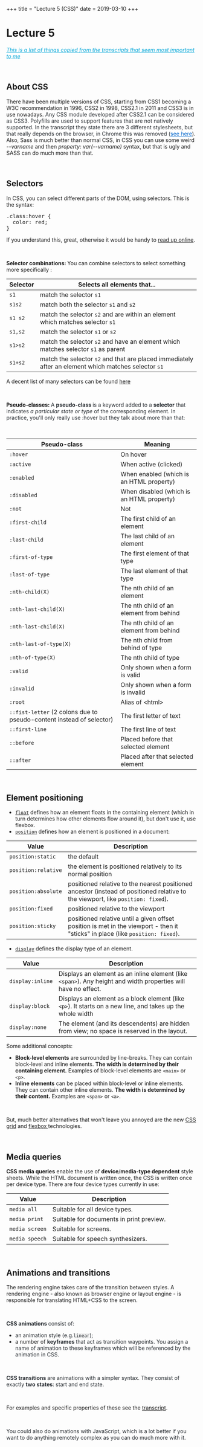 +++
title = "Lecture 5 (CSS)"
date = 2019-03-10
+++
<h1>Lecture 5</h1><p><a href="https://github.com/chauff/Web-Teaching/blob/master/Lecture-5.md" target="_blank" style="color: rgb(0, 166, 216);"><em>This is a list of things copied from the transcripts that seem most important to me</em></a></p><p><br></p><h2>About CSS</h2><p>There have been multiple versions of CSS, starting from CSS1 becoming a W3C recommendation in 1996, CSS2 in 1998, CSS2.1 in 2011 and CSS3 is in use nowadays. <span style="background-color: rgb(255, 255, 255); color: rgb(36, 41, 46);">Any CSS module developed after CSS2.1 can be considered as CSS3. Polyfills are used to support features that are not natively supported. In the transcript they state there are 3 different stylesheets, but that really depends on the browser, in Chrome this was removed (</span><a href="https://\sup eruser.com/questions/52967/change-default-css-of-google-chrome" target="_blank" style="background-color: rgb(255, 255, 255); color: rgb(0, 102, 204);">see here</a>). Also, Sass is much better than normal CSS, in CSS you can use some weird --<em>varname </em>and then <em>property: var(--varname) </em>syntax, but that is ugly and SASS can do much more than that.</p><p><br></p><h2>Selectors</h2><p>In CSS, you can select different parts of the DOM, using selectors. This is the syntax:</p><div style="white-space: normal;" class="markdown-body"><pre data-lang="text/css">.class:hover {
  color: red;
}
</pre>
</div><p>If you understand this, great, otherwise it would be handy to <a href="https://www.w3schools.com/css/default.asp" target="_blank">read up online</a>.</p><p><br></p><p><strong>Selector combinations: </strong>You can combine selectors to select something more specifically :</p><div style="white-space: normal;" class="markdown-body"><table>
<thead>
<tr>
<th>Selector</th>
<th>Selects all elements that...</th>
</tr>
</thead>
<tbody>
<tr>
<td><code>s1</code></td>
<td>match the selector <code>s1</code></td>
</tr>
<tr>
<td><code>s1s2</code></td>
<td>match both the selector <code>s1</code> and <code>s2</code></td>
</tr>
<tr>
<td><code>s1 s2</code></td>
<td>match the selector <code>s2</code> and are within an element which matches selector <code>s1</code></td>
</tr>
<tr>
<td><code>s1,s2</code></td>
<td>match the selector <code>s1</code> or <code>s2</code></td>
</tr>
<tr>
<td><code>s1&gt;s2</code></td>
<td>match the selector <code>s2</code> and have an element which matches selector <code>s1</code> as parent</td>
</tr>
<tr>
<td><code>s1+s2</code></td>
<td>match the selector <code>s2</code> and that are placed immediately after an element which matches selector <code>s1</code></td>
</tr>
</tbody>
</table>
</div><p>A decent list of many selectors can be found <a href="https://www.w3schools.com/csSref/css_selectors.asp" target="_blank">here</a></p><p><br></p><p><strong>Pseudo-classes: </strong><span style="background-color: rgb(255, 255, 255); color: rgb(36, 41, 46);">A </span><strong style="background-color: rgb(255, 255, 255); color: rgb(36, 41, 46);">pseudo-class </strong><span style="background-color: rgb(255, 255, 255); color: rgb(36, 41, 46);">is a keyword added to a </span><strong style="background-color: rgb(255, 255, 255); color: rgb(36, 41, 46);">selector</strong><span style="background-color: rgb(255, 255, 255); color: rgb(36, 41, 46);"> that indicates </span><em style="background-color: rgb(255, 255, 255); color: rgb(36, 41, 46);">a particular state or type </em><span style="background-color: rgb(255, 255, 255); color: rgb(36, 41, 46);">of the corresponding element. In practice, you'll only really use :hover but they talk about more than that:</span></p><p><br></p><div style="white-space: normal;" class="markdown-body"><table>
<thead>
<tr>
<th>Pseudo-class</th>
<th>Meaning</th>
</tr>
</thead>
<tbody>
<tr>
<td><code>:hover</code></td>
<td>On hover</td>
</tr>
<tr>
<td><code>:active</code></td>
<td>When active (clicked)</td>
</tr>
<tr>
<td><code>:enabled</code></td>
<td>When enabled (which is an HTML property)</td>
</tr>
<tr>
<td><code>:disabled</code></td>
<td>When disabled (which is an HTML property)</td>
</tr>
<tr>
<td><code>:not</code></td>
<td>Not</td>
</tr>
<tr>
<td><code>:first-child</code></td>
<td>The first child of an element</td>
</tr>
<tr>
<td><code>:last-child</code></td>
<td>The last child of an element</td>
</tr>
<tr>
<td><code>:first-of-type</code></td>
<td>The first element of that type</td>
</tr>
<tr>
<td><code>:last-of-type</code></td>
<td>The last element of that type</td>
</tr>
<tr>
<td><code>:nth-child(X)</code></td>
<td>The nth child of an element</td>
</tr>
<tr>
<td><code>:nth-last-child(X)</code></td>
<td>The nth child of an element from behind</td>
</tr>
<tr>
<td><code>:nth-last-child(X)</code></td>
<td>The nth child of an element from behind</td>
</tr>
<tr>
<td><code>:nth-last-of-type(X)</code></td>
<td>The nth child from behind of type</td>
</tr>
<tr>
<td><code>:nth-of-type(X)</code></td>
<td>The nth child of type</td>
</tr>
<tr>
<td><code>:valid</code></td>
<td>Only shown when a form is valid</td>
</tr>
<tr>
<td><code>:invalid</code></td>
<td>Only shown when a form is invalid</td>
</tr>
<tr>
<td><code>:root</code></td>
<td>Alias of &lt;html&gt;</td>
</tr>
<tr>
<td><code>::fist-letter</code> (2 colons due to pseudo-content instead of selector)</td>
<td>The first letter of text</td>
</tr>
<tr>
<td><code>::first-line</code></td>
<td>The first line of text</td>
</tr>
<tr>
<td><code>::before</code></td>
<td>Placed before that selected element</td>
</tr>
<tr>
<td><code>::after</code></td>
<td>Placed after that selected element</td>
</tr>
</tbody>
</table>
</div><p><br></p><h2>Element positioning</h2><div style="white-space: normal;" class="markdown-body"><ul>
<li><a href="https://developer.mozilla.org/en-US/docs/Web/CSS/float"><code>float</code></a> defines how an element floats in the containing element (which in turn determines how other elements flow around it), but don't use it, use flexbox.</li>
<li><a href="https://developer.mozilla.org/en-US/docs/Web/CSS/position"><code>position</code></a> defines how an element is positioned in a document:</li>
</ul>
</div><div style="white-space: normal;" class="markdown-body"><table>
<thead>
<tr>
<th>Value</th>
<th>Description</th>
</tr>
</thead>
<tbody>
<tr>
<td><code>position:static</code></td>
<td>the default</td>
</tr>
<tr>
<td><code>position:relative</code></td>
<td>the element is positioned relatively to its normal position</td>
</tr>
<tr>
<td><code>position:absolute</code></td>
<td>positioned relative to the nearest positioned ancestor (instead of positioned relative to the viewport, like <code>position: fixed</code>).</td>
</tr>
<tr>
<td><code>position:fixed</code></td>
<td>positioned relative to the viewport</td>
</tr>
<tr>
<td><code>position:sticky</code></td>
<td>positioned relative until a given offset position is met in the viewport - then it "sticks" in place (like <code>position: fixed</code>).</td>
</tr>
</tbody>
</table>
<ul>
<li><a href="https://developer.mozilla.org/en-US/docs/Web/CSS/display"><code>display</code></a> defines the display type of an element.</li>
</ul>
</div><div style="white-space: normal;" class="markdown-body"><table>
<thead>
<tr>
<th>Value</th>
<th>Description</th>
</tr>
</thead>
<tbody>
<tr>
<td><code>display:inline</code></td>
<td>Displays an element as an inline element (like <code>&lt;span&gt;</code>). Any height and width properties will have no effect.</td>
</tr>
<tr>
<td><code>display:block</code></td>
<td>Displays an element as a block element (like <code>&lt;p&gt;</code>). It starts on a new line, and takes up the whole width</td>
</tr>
<tr>
<td><code>display:none</code></td>
<td>The element (and its descendents) are hidden from view; no space is reserved in the layout.</td>
</tr>
</tbody>
</table>
</div><div style="white-space: normal;" class="markdown-body"><p>Some additional concepts:</p>
<ul>
<li><strong>Block-level elements</strong> are surrounded by line-breaks. They can contain block-level and inline elements. <strong>The width is determined by their containing element.</strong> Examples of block-level elements are <code>&lt;main&gt;</code> or <code>&lt;p&gt;</code>.</li>
<li><strong>Inline elements</strong> can be placed within block-level or inline elements. They can contain other inline elements. <strong>The width is determined by their content.</strong> Examples are <code>&lt;span&gt;</code> or <code>&lt;a&gt;</code>.</li>
</ul>
</div><p><br></p><p>But, much better alternatives that won't leave you annoyed are the new <a href="https://developer.mozilla.org/en-US/docs/Web/CSS/CSS_Grid_Layout" target="_blank">CSS grid</a> and <a href="https://developer.mozilla.org/en-US/docs/Web/CSS/CSS_Flexible_Box_Layout/Basic_Concepts_of_Flexbox" target="_blank">flexbox </a>technologies. </p><p><br></p><h2>Media queries</h2><div style="white-space: normal;" class="markdown-body"><p><strong>CSS media queries</strong> enable the use of <strong>device</strong>/<strong>media-type dependent</strong> style sheets. While the HTML document is written once, the CSS is written once per device type. There are four device types currently in use:</p>
</div><div style="white-space: normal;" class="markdown-body"><table>
<thead>
<tr>
<th>Value</th>
<th>Description</th>
</tr>
</thead>
<tbody>
<tr>
<td><code>media all</code></td>
<td>Suitable for all device types.</td>
</tr>
<tr>
<td><code>media print</code></td>
<td>Suitable for documents in print preview.</td>
</tr>
<tr>
<td><code>media screen</code></td>
<td>Suitable for screens.</td>
</tr>
<tr>
<td><code>media speech</code></td>
<td>Suitable for speech synthesizers.</td>
</tr>
</tbody>
</table>
</div><p><br></p><h2>Animations and transitions</h2><p>The rendering engine takes care of the transition between styles. A rendering engine - also known as browser engine or layout engine - is responsible for translating HTML+CSS to the screen.</p><p><br></p><p><strong style="color: rgb(36, 41, 46);">CSS animations </strong><span style="color: rgb(36, 41, 46);">consist of:</span></p><ul><li><span style="color: rgb(36, 41, 46);">an animation style (e.g.</span><code style="color: rgb(36, 41, 46); background-color: rgba(27, 31, 35, 0.05);">linear</code><span style="color: rgb(36, 41, 46);">);</span></li><li>a number of <strong style="color: rgb(36, 41, 46);">keyframes </strong><span style="color: rgb(36, 41, 46);">that act as transition waypoints. You assign a name of animation to these keyframes which will be referenced by the animation in CSS.</span></li></ul><p><br></p><p><strong style="color: rgb(36, 41, 46);">CSS transitions </strong><span style="color: rgb(36, 41, 46);">are animations with a simpler syntax. They consist of exactly </span><strong style="color: rgb(36, 41, 46);">two states</strong><span style="color: rgb(36, 41, 46);">: start and end state.</span></p><p><br></p><p>For examples and specific properties of these see the <a href="https://github.com/chauff/Web-Teaching/blob/master/Lecture-5.md#bangbang-animations" target="_blank">transcript</a>.</p><p><br></p><p><span style="color: rgb(36, 41, 46);">You could also do animations with JavaScript, which is a lot better if you want to do anything remotely complex as you can do much more with it.</span></p>